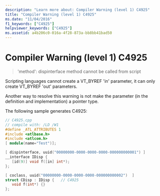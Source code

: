 ```yaml
---
description: "Learn more about: Compiler Warning (level 1) C4925"
title: "Compiler Warning (level 1) C4925"
ms.date: "11/04/2016"
f1_keywords: ["C4925"]
helpviewer_keywords: ["C4925"]
ms.assetid: a4b206c0-016a-4f28-873a-bb8bb41bad50
---
```

# Compiler Warning (level 1) C4925

> 'method': dispinterface method cannot be called from script

Scripting languages cannot create a VT_BYREF 'in' parameter, it can only create VT_BYREF 'out' parameters.

Another way to resolve this warning is not make the parameter (in the definition and implementation) a pointer type.

The following sample generates C4925:

```cpp
// C4925.cpp
// compile with: /LD /W1
#define _ATL_ATTRIBUTES 1
#include <atlbase.h>
#include <atlcom.h>
[ module(name="Test")];

[ dispinterface, uuid("00000000-0000-0000-0000-000000000001") ]
__interface IDisp {
   [id(9)] void f([in] int*);
};

[ coclass, uuid("00000000-0000-0000-0000-000000000002")  ]
struct CDisp : IDisp {   // C4925
   void f(int*) {}
};
```
